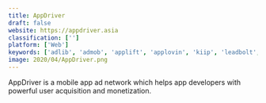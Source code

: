 ```yaml
---
title: AppDriver
draft: false 
website: https://appdriver.asia
classification: ['']
platform: ['Web']
keywords: ['adlib', 'admob', 'applift', 'applovin', 'kiip', 'leadbolt', 'millennial_media', 'revmob', 'tnk_factory', 'taptica', 'tractas', 'trialpay', 'urx', 'wapstart', 'yieldmo', 'adpopcorn', 'adfurikun', 'nend']
image: 2020/04/AppDriver.png
---
```

AppDriver is a mobile app ad network which helps app developers with powerful user acquisition and monetization.